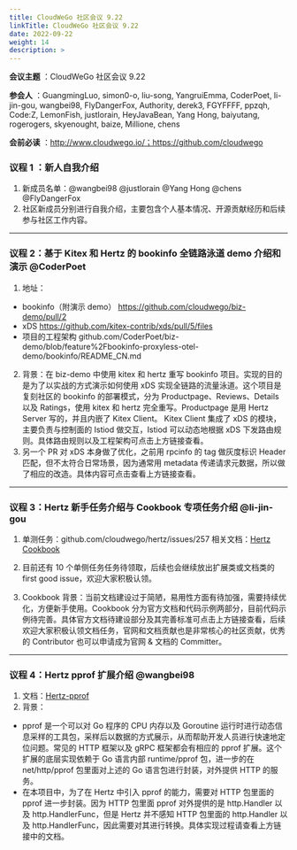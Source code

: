 ```yaml
---
title: CloudWeGo 社区会议 9.22
linkTitle: CloudWeGo 社区会议 9.22
date: 2022-09-22
weight: 14
description: >
---
```


**会议主题** ：CloudWeGo 社区会议 9.22

**参会人** ：GuangmingLuo, simon0-o, liu-song, YangruiEmma, CoderPoet, li-jin-gou, wangbei98, FlyDangerFox, Authority, derek3, FGYFFFF, ppzqh, Code:Z, LemonFish, justlorain, HeyJavaBean, Yang Hong, baiyutang, rogerogers, skyenought, baize, Millione, chens

**会前必读** ：http://www.cloudwego.io/；https://github.com/cloudwego

### 议程 1 ：新人自我介绍

1. 新成员名单：@wangbei98 @justlorain @Yang Hong @chens @FlyDangerFox
2. 社区新成员分别进行自我介绍，主要包含个人基本情况、开源贡献经历和后续参与社区工作内容。

---

### 议程 2：基于 Kitex 和 Hertz 的 bookinfo 全链路泳道 demo 介绍和演示 @CoderPoet

1. 地址：

* bookinfo（附演示 demo）
  https://github.com/cloudwego/biz-demo/pull/2
* xDS
  https://github.com/kitex-contrib/xds/pull/5/files
* 项目的工程架构
  github.com/CoderPoet/biz-demo/blob/feature%2Fbookinfo-proxyless-otel-demo/bookinfo/README_CN.md

2. 背景：在 biz-demo 中使用 kitex 和 hertz 重写 bookinfo 项目。实现的目的是为了以实战的方式演示如何使用 xDS 实现全链路的流量泳道。这个项目是复刻社区的 bookinfo 的部署模式，分为 Productpage、Reviews、Details 以及 Ratings，使用 kitex 和 hertz 完全重写。Productpage 是用 Hertz Server 写的，并且内嵌了 Kitex Client。 Kitex Client 集成了 xDS 的模块，主要负责与控制面的 Istiod 做交互，Istiod 可以动态地根据 xDS 下发路由规则。具体路由规则以及工程架构可点击上方链接查看。
3. 另一个 PR 对 xDS 本身做了优化，之前用 rpcinfo 的 tag 做灰度标识 Header 匹配，但不太符合日常场景，因为通常用 metadata 传递请求元数据，所以做了相应的改造。具体内容可点击查看上方链接查看。

---

### 议程 3：Hertz 新手任务介绍与 Cookbook 专项任务介绍 @li-jin-gou

1. 单测任务：github.com/cloudwego/hertz/issues/257
   相关文档：[Hertz Cookbook](https://bytedance.feishu.cn/docx/doxcn7SedWQ69Hw9RcoJmaKIdoe)

2. 目前还有 10 个单侧任务任务待领取，后续也会继续放出扩展类或文档类的 first good issue，欢迎大家积极认领。
3. Cookbook 背景：当前文档建设过于简陋，易用性方面有待加强，需要持续优化，方便新手使用。Cookbook 分为官方文档和代码示例两部分，目前代码示例待完善。具体官方文档待建设部分及其完善标准可点击上方链接查看，后续欢迎大家积极认领文档任务，官网和文档贡献也是非常核心的社区贡献，优秀的 Contributor 也可以申请成为官网 & 文档的 Committer。

---

### 议程 4：Hertz pprof 扩展介绍 @wangbei98

1. 文档：[Hertz-pprof](https://r3478qhcm9.feishu.cn/docx/doxcnnD5J1EGhKfgp5QDNF0J34b?from=from_copylink)
2. 背景：

* pprof 是一个可以对 Go 程序的 CPU 内存以及 Goroutine 运行时进行动态信息采样的工具包，采样后以数据的方式展示，从而帮助开发人员进行快速地定位问题。常见的 HTTP 框架以及 gRPC 框架都会有相应的 pprof 扩展。这个扩展的底层实现依赖于 Go 语言内部 runtime/pprof 包，进一步的在 net/http/pprof 包里面对上述的 Go 语言包进行封装，对外提供 HTTP 的服务。
* 在本项目中，为了在 Hertz 中引入  pprof 的能力，需要对 HTTP 包里面的 pprof 进一步封装。因为 HTTP 包里面 pprof 对外提供的是 http.Handler 以及 http.HandlerFunc，但是 Hertz 并不感知 HTTP 包里面的 http.Handler 以及 http.HandlerFunc，因此需要对其进行转换。具体实现过程请查看上方链接中的文档。

